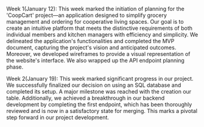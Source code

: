 Week 1(January 12): 
    This week marked the initiation of planning for the 'CoopCart' project—an application designed to simplify grocery management and ordering for cooperative living spaces. Our goal is to create an intuitive platform that meets the distinctive requirements of both individual members and kitchen managers with efficiency and simplicity.
    We delineated the application's functionalities and completed the MVP document, capturing the project's vision and anticipated outcomes. Moreover, we developed wireframes to provide a visual representation of the website's interface. We also wrapped up the API endpoint planning phase.

Week 2(January 19):
    This week marked significant progress in our project. We successfully finalized our decision on using an SQL database and completed its setup. A major milestone was reached with the creation our table. Additionally, we achieved a breakthrough in our backend development by completing the first endpoint, which has been thoroughly reviewed and is now in a satisfactory state for merging. This marks a pivotal step forward in our project development.